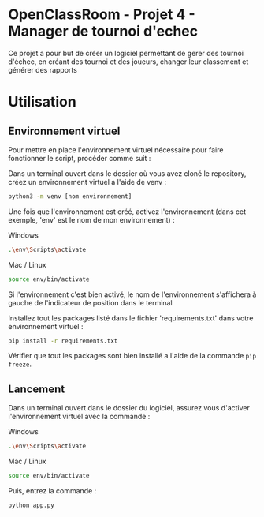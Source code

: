 # OpenClassRoom - Projet 4 - Manager de tournoi d'echec

Ce projet a pour but de créer un logiciel permettant de gerer des tournoi d'échec, en créant des tournoi et des joueurs, changer leur classement et générer des rapports

# Utilisation

## Environnement virtuel

Pour mettre en place l'environnement virtuel nécessaire pour faire fonctionner le script, procéder comme suit :

Dans un terminal ouvert dans le dossier où vous avez cloné le repository, créez un environnement virtuel a l'aide de 
venv :

```bash
python3 -m venv [nom environnement]
```

Une fois que l'environnement est créé, activez l'environnement (dans cet exemple, 'env' est le nom de mon environnement) :

Windows

```bash
.\env\Scripts\activate
```

Mac / Linux 

```bash
source env/bin/activate
```

Si l'environnement c'est bien activé, le nom de l'environnement s'affichera à gauche de l'indicateur de position 
dans le terminal

Installez tout les packages listé dans le fichier 'requirements.txt' dans votre environnement virtuel :

```bash
pip install -r requirements.txt
```

Vérifier que tout les packages sont bien installé a l'aide de la commande `pip freeze`.

## Lancement

Dans un terminal ouvert dans le dossier du logiciel, assurez vous d'activer l'environnement virtuel avec la commande :

Windows

```bash
.\env\Scripts\activate
```

Mac / Linux 

```bash
source env/bin/activate
```

Puis, entrez la commande :

```bash
python app.py
```

